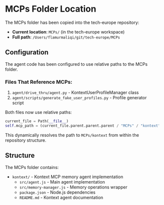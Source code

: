 # MCPs Folder Location

The MCPs folder has been copied into the tech-europe repository:
- **Current location**: `MCPs/` (in the tech-europe workspace)
- **Full path**: `/Users/flamurmaliqi/git/tech-europe/MCPs`

## Configuration

The agent code has been configured to use relative paths to the MCPs folder.

### Files That Reference MCPs:
1. `agent/drive_thru/agent.py` - KontextUserProfileManager class
2. `agent/scripts/generate_fake_user_profiles.py` - Profile generator script

Both files now use relative paths:
```python
current_file = Path(__file__)
self.mcp_path = (current_file.parent.parent.parent / "MCPs" / "kontext").resolve()
```

This dynamically resolves the path to `MCPs/kontext` from within the repository structure.

## Structure

The MCPs folder contains:
- `kontext/` - Kontext MCP memory agent implementation
  - `src/agent.js` - Main agent implementation
  - `src/memory-manager.js` - Memory operations wrapper
  - `package.json` - Node.js dependencies
  - `README.md` - Kontext agent documentation

